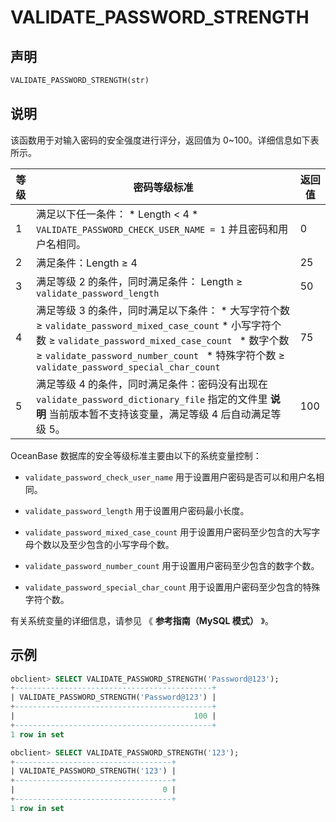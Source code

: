 VALIDATE_PASSWORD_STRENGTH 
===============================================



声明 
-----------------------

```sql
VALIDATE_PASSWORD_STRENGTH(str)
```



说明 
-----------------------

该函数用于对输入密码的安全强度进行评分，返回值为 0\~100。详细信息如下表所示。


| 等级 |                                                                                                                                                                                              密码等级标准                                                                                                                                                                                               | 返回值 |
|----|---------------------------------------------------------------------------------------------------------------------------------------------------------------------------------------------------------------------------------------------------------------------------------------------------------------------------------------------------------------------------------------------------|-----|
| 1  | 满足以下任一条件： * Length \< 4   * `VALIDATE_PASSWORD_CHECK_USER_NAME = 1`  并且密码和用户名相同。                                                                                                                                                                                                               | 0   |
| 2  | 满足条件：Length ≥ 4                                                                                                                                                                                                                                                                                                                                                                                   | 25  |
| 3  | 满足等级 2 的条件，同时满足条件： Length ≥ `validate_password_length`                                                                                                                                                                                                                                                                                                                                            | 50  |
| 4  | 满足等级 3 的条件，同时满足以下条件： * 大写字符个数 ≥ `validate_password_mixed_case_count`   * 小写字符个数 ≥ `validate_password_mixed_case_count `   * 数字个数 ≥ `validate_password_number_count `   * 特殊字符个数 ≥ `validate_password_special_char_count `    | 75  |
| 5  | 满足等级 4 的条件，同时满足条件：密码没有出现在 `validate_password_dictionary_file` 指定的文件里 **说明**  当前版本暂不支持该变量，满足等级 4 后自动满足等级 5。                                                                                                                                                                                                                                                        | 100 |





OceanBase 数据库的安全等级标准主要由以下的系统变量控制：

* `validate_password_check_user_name` 用于设置用户密码是否可以和用户名相同。

  

* `validate_password_length` 用于设置用户密码最小长度。

  

* `validate_password_mixed_case_count` 用于设置用户密码至少包含的大写字母个数以及至少包含的小写字母个数。

  

* `validate_password_number_count` 用于设置用户密码至少包含的数字个数。

  

* `validate_password_special_char_count` 用于设置用户密码至少包含的特殊字符个数。

  




有关系统变量的详细信息，请参见 《 **参考指南（MySQL 模式）** 》。

示例 
-----------------------

```sql
obclient> SELECT VALIDATE_PASSWORD_STRENGTH('Password@123');
+--------------------------------------------+
| VALIDATE_PASSWORD_STRENGTH('Password@123') |
+--------------------------------------------+
|                                        100 |
+--------------------------------------------+
1 row in set

obclient> SELECT VALIDATE_PASSWORD_STRENGTH('123');
+-----------------------------------+
| VALIDATE_PASSWORD_STRENGTH('123') |
+-----------------------------------+
|                                 0 |
+-----------------------------------+
1 row in set
```


